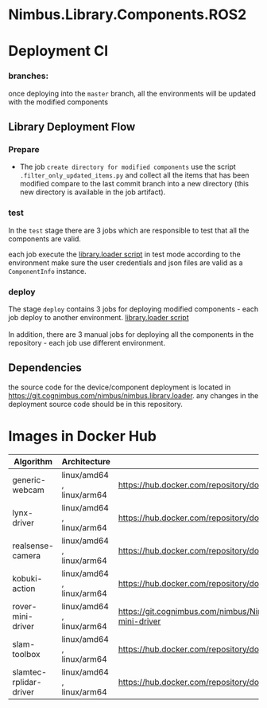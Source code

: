 # Nimbus.Library.Components.ROS2


# Deployment CI

### branches:
once deploying into the `master` branch, all the environments will be updated with the modified components 
## Library Deployment Flow
### Prepare
* The job `create directory for modified components` use the script `.filter_only_updated_items.py` and collect all the items that has been modified compare to the last commit branch into a new directory (this new directory is available in the job artifact).

### test
In the `test` stage there are 3 jobs which are responsible to test that all the components are valid. 

each job execute the <a href="https://git.cognimbus.com/nimbus/nimbus.library.loader/-/tree/develop/script_cli/PushComponentsDevices">library.loader script</a> in test mode according to the environment make sure the user credentials and json files are valid as a `ComponentInfo` instance.
### deploy
The stage `deploy` contains 3 jobs for deploying modified components - each job deploy to another environment.
<a href="https://git.cognimbus.com/nimbus/nimbus.library.loader/-/tree/develop/script_cli/PushComponentsDevices">library.loader script</a>
</br>
</br>
In addition, there are 3 manual jobs for deploying all the components in the repository - each job use different environment.  

## Dependencies
the source code for the device/component deployment is located in https://git.cognimbus.com/nimbus/nimbus.library.loader. any changes in the deployment source code should be in this repository. 

# Images in Docker Hub
Algorithm | Architecture | Link
--- | --- | ---
generic-webcam | linux/amd64 , linux/arm64 | https://hub.docker.com/repository/docker/cognimbus/ros2-usb-cam/general
lynx-driver | linux/amd64 , linux/arm64 | https://hub.docker.com/repository/docker/cognimbus/ros2-lynx/general
realsense-camera | linux/amd64 , linux/arm64 | https://hub.docker.com/repository/docker/cognimbus/ros2-realsense-camera/general
kobuki-action | linux/amd64 , linux/arm64 | https://hub.docker.com/repository/docker/cognimbus/ros2-kobuki-action
rover-mini-driver | linux/amd64 , linux/arm64 | https://git.cognimbus.com/nimbus/Nimbus.Library.Components.ROS2/-/tree/master/rover-mini-driver
slam-toolbox | linux/amd64 , linux/arm64 | https://hub.docker.com/repository/docker/cognimbus/ros2-slam-toolbox/general
slamtec-rplidar-driver | linux/amd64 , linux/arm64 | https://hub.docker.com/repository/docker/cognimbus/ros2-slamtec-rplidar-a2/general
